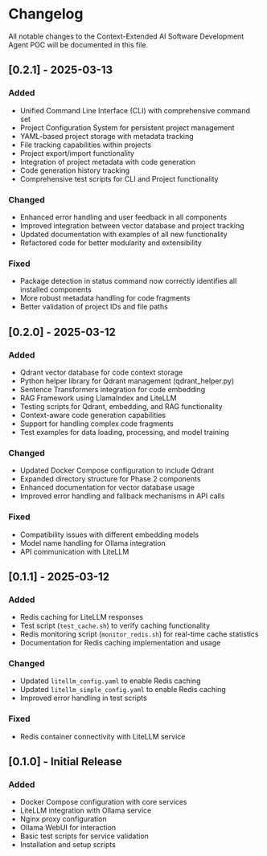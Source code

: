 # Changelog

All notable changes to the Context-Extended AI Software Development Agent POC will be documented in this file.

## [0.2.1] - 2025-03-13

### Added
- Unified Command Line Interface (CLI) with comprehensive command set
- Project Configuration System for persistent project management
- YAML-based project storage with metadata tracking
- File tracking capabilities within projects
- Project export/import functionality
- Integration of project metadata with code generation
- Code generation history tracking
- Comprehensive test scripts for CLI and Project functionality

### Changed
- Enhanced error handling and user feedback in all components
- Improved integration between vector database and project tracking
- Updated documentation with examples of all new functionality
- Refactored code for better modularity and extensibility

### Fixed
- Package detection in status command now correctly identifies all installed components
- More robust metadata handling for code fragments
- Better validation of project IDs and file paths

## [0.2.0] - 2025-03-12

### Added
- Qdrant vector database for code context storage
- Python helper library for Qdrant management (qdrant_helper.py)
- Sentence Transformers integration for code embedding
- RAG Framework using LlamaIndex and LiteLLM
- Testing scripts for Qdrant, embedding, and RAG functionality
- Context-aware code generation capabilities
- Support for handling complex code fragments
- Test examples for data loading, processing, and model training

### Changed
- Updated Docker Compose configuration to include Qdrant
- Expanded directory structure for Phase 2 components
- Enhanced documentation for vector database usage
- Improved error handling and fallback mechanisms in API calls

### Fixed
- Compatibility issues with different embedding models
- Model name handling for Ollama integration
- API communication with LiteLLM

## [0.1.1] - 2025-03-12

### Added
- Redis caching for LiteLLM responses
- Test script (`test_cache.sh`) to verify caching functionality
- Redis monitoring script (`monitor_redis.sh`) for real-time cache statistics
- Documentation for Redis caching implementation and usage

### Changed
- Updated `litellm_config.yaml` to enable Redis caching
- Updated `litellm_simple_config.yaml` to enable Redis caching
- Improved error handling in test scripts

### Fixed
- Redis container connectivity with LiteLLM service

## [0.1.0] - Initial Release

### Added
- Docker Compose configuration with core services
- LiteLLM integration with Ollama service
- Nginx proxy configuration
- Ollama WebUI for interaction
- Basic test scripts for service validation
- Installation and setup scripts
